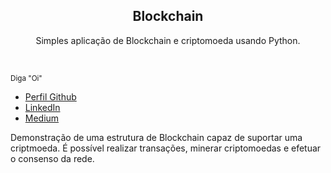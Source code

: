 <p align="center">
  <h2 align="center">Blockchain</h2>
  <p align="center">Simples aplicação de Blockchain e criptomoeda usando Python.</p>
  <br>
</p>

<sub>Diga "Oi" <br> 
    <ul>
        <li><a href="https://github.com/LucasOliveiraS">Perfil Github</a></li>
        <li><a href="https://www.linkedin.com/in/lucas-oliveira-492723127/">LinkedIn</a></li>
        <li><a href="https://medium.com/@lucasoliveiras">Medium</a></li>
    </ul>
</sub>

<p>Demonstração de uma estrutura de Blockchain capaz de suportar uma criptmoeda. É possível realizar transações, minerar criptomoedas e efetuar o consenso da rede.</p>